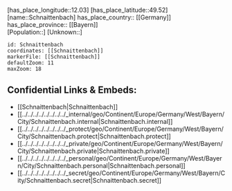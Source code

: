 ﻿---
location: [49.52,12.03] 
mapzoom: [7,12] 
mapmarker: city 
type: City
tags:
- geo/City


SpocWebEntityId: 34056
isDeleted: false
confidential: public

---
[has_place_longitude::12.03] 
[has_place_latitude::49.52] 
[name::Schnaittenbach] 
has_place_country:: [[Germany]]  
has_place_province:: [[Bayern]]  
[Population::] 
[Unknown::] 


```leaflet
id: Schnaittenbach
coordinates: [[Schnaittenbach]] 
markerFile: [[Schnaittenbach]] 
defaultZoom: 11 
maxZoom: 18
```


## Confidential Links & Embeds: 
- [[Schnaittenbach|Schnaittenbach]]  
- [[../../../../../../../../_internal/geo/Continent/Europe/Germany/West/Bayern/City/Schnaittenbach.internal|Schnaittenbach.internal]] 
- [[../../../../../../../../_protect/geo/Continent/Europe/Germany/West/Bayern/City/Schnaittenbach.protect|Schnaittenbach.protect]] 
- [[../../../../../../../../_private/geo/Continent/Europe/Germany/West/Bayern/City/Schnaittenbach.private|Schnaittenbach.private]] 
- [[../../../../../../../../_personal/geo/Continent/Europe/Germany/West/Bayern/City/Schnaittenbach.personal|Schnaittenbach.personal]] 
- [[../../../../../../../../_secret/geo/Continent/Europe/Germany/West/Bayern/City/Schnaittenbach.secret|Schnaittenbach.secret]] 
